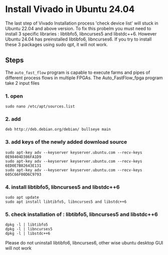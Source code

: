 # Install Vivado in Ubuntu 24.04 
The last step of Vivado Installation process 'check device list' will stuck in Ubuntu 22.04 and above version. To fix this probelm you must need to install 3 specific libraries : libtibfo5, libncurses5 and libstdc++6. However Ubuntu 24.04 has preinstalled libtibfo6, libncurses6. If you try to install these 3 packages using sudo qpt, it will not work.

## Steps
The `auto_fast_flow` program is capable to execute farms and pipes of different process flows in multiple FPGAs. The Auto_FastFlow_fpga program take 2 input files

### 1. open
```sudo nano /etc/apt/sources.list```
### 2. add
```deb http://deb.debian.org/debian/ bullseye main```
### 3. add keys of the newly added download source
```
sudo apt-key adv --keyserver keyserver.ubuntu.com --recv-keys 0E98404D386FA1D9
sudo apt-key adv --keyserver keyserver.ubuntu.com --recv-keys 6ED0E7B82643E131
sudo apt-key adv --keyserver keyserver.ubuntu.com --recv-keys 605C66F00D6C9793
```
### 4. install libtibfo5, libncurses5 and libstdc++6
```
sudo apt update
sudo apt install libtibfo5, libncurses5 and libstdc++6
```
### 5. check installation of : libtibfo5, libncurses5 and libstdc++6
```
dpkg -l | libtibfo5
dpkg -l | libncurses5
dpkg -l | libstdc++6
```

Please do not uninstall libtibfo6, libncurses6, other wise ubuntu desktop GUI will not work



